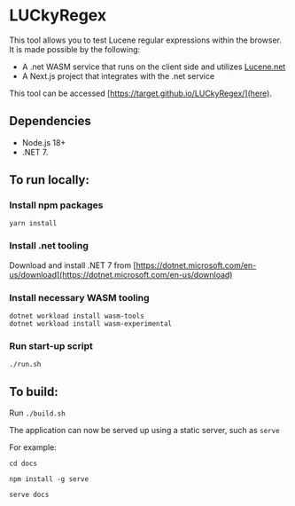 # LUCkyRegex

This tool allows you to test Lucene regular expressions within the browser. It is made possible by the following:

- A .net WASM service that runs on the client side and utilizes [Lucene.net](https://lucenenet.apache.org/)
- A Next.js project that integrates with the .net service

This tool can be accessed [https://target.github.io/LUCkyRegex/](here).

## Dependencies

- Node.js 18+
- .NET 7.

## To run locally:

### Install npm packages

`yarn install`

### Install .net tooling

Download and install .NET 7 from [https://dotnet.microsoft.com/en-us/download](https://dotnet.microsoft.com/en-us/download)

### Install necessary WASM tooling

```
dotnet workload install wasm-tools
dotnet workload install wasm-experimental
```

### Run start-up script

`./run.sh`

## To build:

Run `./build.sh`

The application can now be served up using a static server, such as `serve`

For example:

`cd docs`

`npm install -g serve`

`serve docs`

